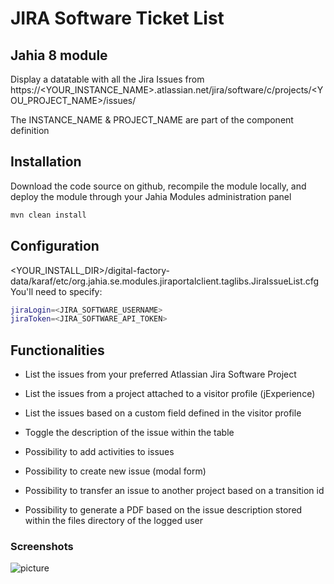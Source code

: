 # JIRA Software Ticket List 

## Jahia 8 module

Display a datatable with all the Jira Issues from https://<YOUR_INSTANCE_NAME>.atlassian.net/jira/software/c/projects/<YOU_PROJECT_NAME>/issues/

The INSTANCE_NAME & PROJECT_NAME are part of the component definition
## Installation

Download the code source on github, recompile the module locally, and deploy the module through your Jahia Modules administration panel

```bash
mvn clean install
```

## Configuration
<YOUR_INSTALL_DIR>/digital-factory-data/karaf/etc/org.jahia.se.modules.jiraportalclient.taglibs.JiraIssueList.cfg
You'll need to specify:
```bash
jiraLogin=<JIRA_SOFTWARE_USERNAME>
jiraToken=<JIRA_SOFTWARE_API_TOKEN>
```
## Functionalities
- List the issues from your preferred Atlassian Jira Software Project
- List the issues from a project attached to a visitor profile (jExperience)
- List the issues based on a custom field defined in the visitor profile

- Toggle the description of the issue within the table
- Possibility to add activities to issues
- Possibility to create new issue (modal form)
- Possibility to transfer an issue to another project based on a transition id
- Possibility to generate a PDF based on the issue description stored within the files directory of the logged user

### Screenshots
![picture](./src/main/resources/images/jiraIssuesTables.png)





